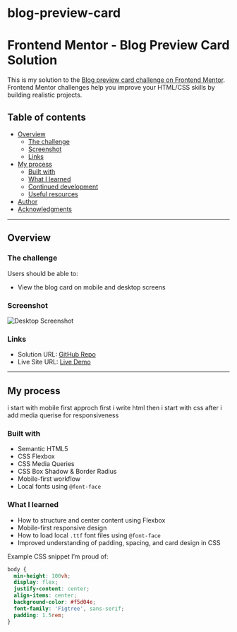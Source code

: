 # blog-preview-card
# Frontend Mentor - Blog Preview Card Solution

This is my solution to the [Blog preview card challenge on Frontend Mentor](https://www.frontendmentor.io/challenges/blog-preview-card-ckPaj01IcS). Frontend Mentor challenges help you improve your HTML/CSS skills by building realistic projects.

## Table of contents

- [Overview](#overview)
  - [The challenge](#the-challenge)
  - [Screenshot](#screenshot)
  - [Links](#links)
- [My process](#my-process)
  - [Built with](#built-with)
  - [What I learned](#what-i-learned)
  - [Continued development](#continued-development)
  - [Useful resources](#useful-resources)
- [Author](#author)
- [Acknowledgments](#acknowledgments)

---

## Overview

### The challenge

Users should be able to:

- View the blog card on mobile and desktop screens


### Screenshot

![Desktop Screenshot](./assets/images/screenshot.png)

### Links

- Solution URL: [GitHub Repo](https://github.com/yourusername/blog-preview-card)
- Live Site URL: [Live Demo](https://yourusername.github.io/blog-preview-card/)

---

## My process
i start with mobile first approch first i write html then i start with css after i add media querise for responsiveness

### Built with

- Semantic HTML5
- CSS Flexbox
- CSS Media Queries
- CSS Box Shadow & Border Radius
- Mobile-first workflow
- Local fonts using `@font-face`

### What I learned

- How to structure and center content using Flexbox
- Mobile-first responsive design
- How to load local `.ttf` font files using `@font-face`
- Improved understanding of padding, spacing, and card design in CSS

Example CSS snippet I’m proud of:
```css
body {
  min-height: 100vh;
  display: flex;
  justify-content: center;
  align-items: center;
  background-color: #f5d04e;
  font-family: 'Figtree', sans-serif;
  padding: 1.5rem;
}
